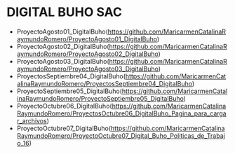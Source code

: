 # DIGITAL BUHO SAC
- ProyectoAgosto01_DigitalBuho(https://github.com/MaricarmenCatalinaRaymundoRomero/ProyectoAgosto01_DigitalBuho)
- ProyectoAgosto02_DigitalBuho(https://github.com/MaricarmenCatalinaRaymundoRomero/ProyectoAgosto02_DigitalBuho) 
- ProyectoAgosto03_DigitalBuho(https://github.com/MaricarmenCatalinaRaymundoRomero/ProyectoAgosto03_DigitalBuho)
- ProyectosSeptiembre04_DigitalBuho(https://github.com/MaricarmenCatalinaRaymundoRomero/ProyectosSeptiembre04_DigitalBuho)
- ProyectoSeptiembre05_DigitalBuho(https://github.com/MaricarmenCatalinaRaymundoRomero/ProyectoSeptiembre05_DigitalBuho)
- ProyectoOctubre06_DigitalBuho(https://github.com/MaricarmenCatalinaRaymundoRomero/ProyectosOctubre06_DigitalBuho_Pagina_para_cargar_archivos)
- ProyectoOctubre07_DigitalBuho(https://github.com/MaricarmenCatalinaRaymundoRomero/ProyectoOctubre07_Digital_Buho_Politicas_de_Trabajo_16)
